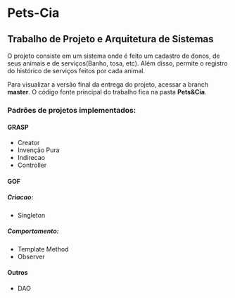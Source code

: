 # Pets-Cia

## Trabalho de Projeto e Arquitetura de Sistemas
O projeto consiste em um sistema onde é feito um cadastro de donos, de seus animais e de serviços(Banho, tosa, etc). Além disso, permite o registro do histórico de serviços feitos por cada animal.

Para visualizar a versão final da entrega do projeto, acessar a branch **master**.
O código fonte principal do trabalho fica na pasta **Pets&Cia**.

### Padrões de projetos implementados:

#### GRASP
- Creator
- Invenção Pura
- Indirecao
- Controller

#### GOF

##### Criacao:
- Singleton

##### Comportamento:
- Template Method
- Observer

#### Outros
- DAO
